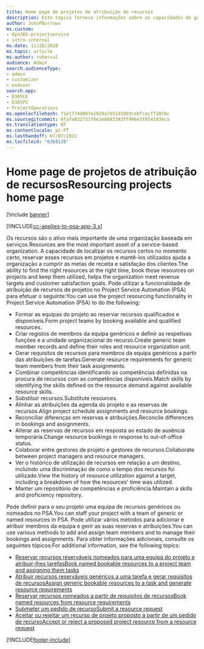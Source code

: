```yaml
---
title: Home page de projetos de atribuição de recursos
description: Este tópico fornece informações sobre as capacidades de gestão de recursos no Project Service Automation (PSA) para Dynamics 365.
author: JohnPBurrows
ms.custom:
- dyn365-projectservice
- intro-internal
ms.date: 11/28/2018
ms.topic: article
ms.author: ruhercul
audience: Admin
search.audienceType:
- admin
- customizer
- enduser
search.app:
- D365CE
- D365PS
- ProjectOperations
ms.openlocfilehash: 71e1774d097e2929a7d51d19b3cebfcacff28f0c
ms.sourcegitcommit: 0fafe022731f0e1e8693382ff906e3f8541d34ca
ms.translationtype: HT
ms.contentlocale: pt-PT
ms.lasthandoff: 07/07/2021
ms.locfileid: "6369120"
---
```

# <a name="resourcing-projects-home-page"></a><span data-ttu-id="62939-103">Home page de projetos de atribuição de recursos</span><span class="sxs-lookup"><span data-stu-id="62939-103">Resourcing projects home page</span></span>

[!include [banner](../includes/psa-now-project-operations.md)]

[!INCLUDE[cc-applies-to-psa-app-3.x](../includes/cc-applies-to-psa-app-3x.md)]

<span data-ttu-id="62939-104">Os recursos são o ativo mais importante de uma organização baseada em serviços.</span><span class="sxs-lookup"><span data-stu-id="62939-104">Resources are the most important asset of a service-based organization.</span></span> <span data-ttu-id="62939-105">A capacidade de localizar os recursos certos no momento certo, reservar esses recursos em projetos e mantê-los utilizados ajuda a organização a cumprir as metas de receita e satisfação dos clientes.</span><span class="sxs-lookup"><span data-stu-id="62939-105">The ability to find the right resources at the right time, book those resources on projects and keep them utilized, helps the organization meet revenue targets and customer satisfaction goals.</span></span> <span data-ttu-id="62939-106">Pode utilizar a funcionalidade de atribuição de recursos de projetos no Project Service Automation (PSA) para efetuar o seguinte:</span><span class="sxs-lookup"><span data-stu-id="62939-106">You can use the project resourcing functionality in Project Service Automation (PSA) to do the following:</span></span>

- <span data-ttu-id="62939-107">Formar as equipas do projeto ao reservar recursos qualificados e disponíveis.</span><span class="sxs-lookup"><span data-stu-id="62939-107">Form project teams by booking available and qualified resources.</span></span>
- <span data-ttu-id="62939-108">Criar registos de membros da equipa genéricos e definir as respetivas funções e a unidade organizacional do recurso.</span><span class="sxs-lookup"><span data-stu-id="62939-108">Create generic team member records and define their roles and resource organization unit.</span></span>
- <span data-ttu-id="62939-109">Gerar requisitos de recursos para membros da equipa genéricos a partir das atribuições de tarefas.</span><span class="sxs-lookup"><span data-stu-id="62939-109">Generate resource requirements for generic team members from their task assignments.</span></span>
- <span data-ttu-id="62939-110">Combinar competências identificando as competências definidas na procura de recursos com as competências disponíveis.</span><span class="sxs-lookup"><span data-stu-id="62939-110">Match skills by identifying the skills defined on the resource demand against available resource skills.</span></span>
- <span data-ttu-id="62939-111">Substituir recursos.</span><span class="sxs-lookup"><span data-stu-id="62939-111">Substitute resources.</span></span>
- <span data-ttu-id="62939-112">Alinhar as atribuições da agenda do projeto e as reservas de recursos.</span><span class="sxs-lookup"><span data-stu-id="62939-112">Align project schedule assignments and resource bookings.</span></span>
- <span data-ttu-id="62939-113">Reconciliar diferenças em reservas e atribuições.</span><span class="sxs-lookup"><span data-stu-id="62939-113">Reconcile differences in bookings and assignments.</span></span>
- <span data-ttu-id="62939-114">Alterar as reservas de recursos em resposta ao estado de ausência temporária.</span><span class="sxs-lookup"><span data-stu-id="62939-114">Change resource bookings in response to out-of-office status.</span></span>
- <span data-ttu-id="62939-115">Colaborar entre gestores de projeto e gestores de recursos.</span><span class="sxs-lookup"><span data-stu-id="62939-115">Collaborate between project managers and resource managers.</span></span>
- <span data-ttu-id="62939-116">Ver o histórico de utilização de recursos em relação a um destino, incluindo uma discriminação de como o tempo dos recursos foi utilizado.</span><span class="sxs-lookup"><span data-stu-id="62939-116">View the history of resource utilization against a target, including a breakdown of how the resources' time was utilized.</span></span>
- <span data-ttu-id="62939-117">Manter um repositório de competências e proficiência.</span><span class="sxs-lookup"><span data-stu-id="62939-117">Maintain a skills and proficiency repository.</span></span>


<span data-ttu-id="62939-118">Pode definir para o seu projeto uma equipa de recursos genéricos ou nomeados no PSA.</span><span class="sxs-lookup"><span data-stu-id="62939-118">You can staff your project with a team of generic or named resources in PSA.</span></span> <span data-ttu-id="62939-119">Pode utilizar vários métodos para adicionar e atribuir membros da equipa e gerir as suas reservas e atribuições.</span><span class="sxs-lookup"><span data-stu-id="62939-119">You can use various methods to add and assign team members and to manage their bookings and assignments.</span></span> <span data-ttu-id="62939-120">Para obter informações adicionais, consulte os seguintes tópicos:</span><span class="sxs-lookup"><span data-stu-id="62939-120">For additional information, see the following topics:</span></span>

- [<span data-ttu-id="62939-121">Reservar recursos reserváveis nomeados para uma equipa do projeto e atribuir-lhes tarefas</span><span class="sxs-lookup"><span data-stu-id="62939-121">Book named bookable resources to a project team and assigning them tasks</span></span>](assign-named-bookable-resource.md)
- [<span data-ttu-id="62939-122">Atribuir recursos reserváveis genéricos a uma tarefa e gerar requisitos de recursos</span><span class="sxs-lookup"><span data-stu-id="62939-122">Assign generic bookable resources to a task and generate resource requirements</span></span>](assign-generic-bookable-resource.md)
- [<span data-ttu-id="62939-123">Reservar recursos nomeados a partir de requisitos de recursos</span><span class="sxs-lookup"><span data-stu-id="62939-123">Book named resources from resource requirements</span></span>](book-named-resource.md)
- [<span data-ttu-id="62939-124">Submeter um pedido de recurso</span><span class="sxs-lookup"><span data-stu-id="62939-124">Submit a resource request</span></span>](submit-resource-request.md)
- [<span data-ttu-id="62939-125">Aceitar ou rejeitar um recurso de projeto proposto a partir de um pedido de recurso</span><span class="sxs-lookup"><span data-stu-id="62939-125">Accept or reject a proposed project resource from a resource request</span></span>](accept-reject-proposed-resource.md)


[!INCLUDE[footer-include](../includes/footer-banner.md)]